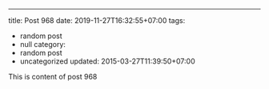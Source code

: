 ---
title: Post 968
date: 2019-11-27T16:32:55+07:00
tags:
  - random post
  - null
category:
  - random post
  - uncategorized
updated: 2015-03-27T11:39:50+07:00

This is content of post 968